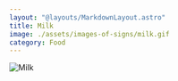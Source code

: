 ```yaml
---
layout: "@layouts/MarkdownLayout.astro"
title: Milk
image: ./assets/images-of-signs/milk.gif
category: Food
---
```


![Milk](@signs/milk.gif)
